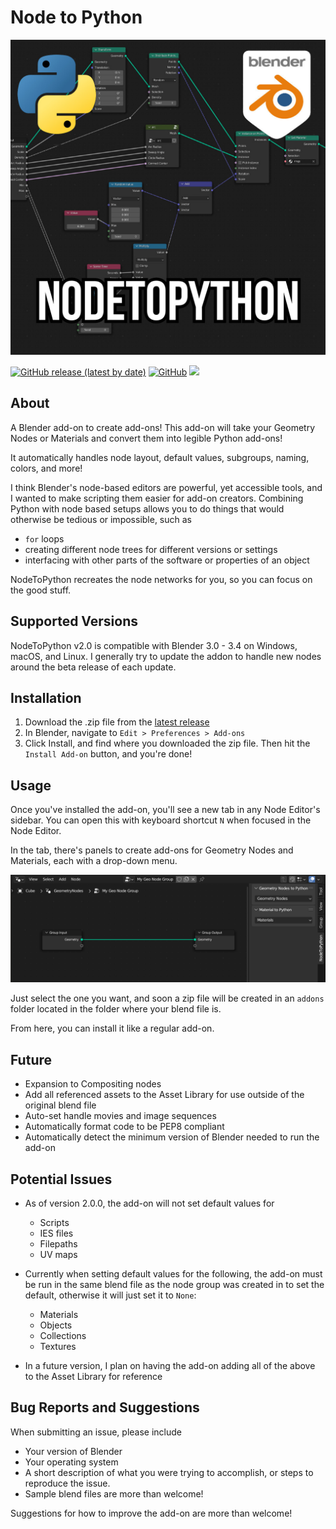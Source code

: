 # Node to Python

![Node To Python Logo](./img/ntp.jpg "Node To Python Logo")

[![GitHub release (latest by date)](https://img.shields.io/github/v/release/BrendanParmer/NodeToPython)](https://github.com/BrendanParmer/NodeToPython/releases) [![GitHub](https://img.shields.io/github/license/BrendanParmer/NodeToPython)](https://github.com/BrendanParmer/NodeToPython/blob/main/LICENSE) ![](https://visitor-badge.laobi.icu/badge?page_id=BrendanParmer.NodeToPython)
 
## About
A Blender add-on to create add-ons! This add-on will take your Geometry Nodes or Materials and convert them into legible Python add-ons!

It automatically handles node layout, default values, subgroups, naming, colors, and more! 

I think Blender's node-based editors are powerful, yet accessible tools, and I wanted to make scripting them easier for add-on creators. Combining Python with node based setups allows you to do things that would otherwise be tedious or impossible, such as
* `for` loops
* creating different node trees for different versions or settings
* interfacing with other parts of the software or properties of an object

NodeToPython recreates the node networks for you, so you can focus on the good stuff. 

## Supported Versions
NodeToPython v2.0 is compatible with Blender 3.0 - 3.4 on Windows, macOS, and Linux. I generally try to update the addon to handle new nodes around the beta release of each update.

## Installation
1. Download the .zip file from the [latest release](https://github.com/BrendanParmer/NodeToPython/releases)
2. In Blender, navigate to `Edit > Preferences > Add-ons`
3. Click Install, and find where you downloaded the zip file. Then hit the `Install Add-on` button, and you're done!

## Usage
Once you've installed the add-on, you'll see a new tab in any Node Editor's sidebar. You can open this with keyboard shortcut `N` when focused in the Node Editor.

In the tab, there's panels to create add-ons for Geometry Nodes and Materials, each with a drop-down menu. 

![Add-on Location](./img/location.png "Add-on Location")

Just select the one you want, and soon a zip file will be created in an `addons` folder located in the folder where your blend file is.

From here, you can install it like a regular add-on.

## Future
* Expansion to Compositing nodes
* Add all referenced assets to the Asset Library for use outside of the original blend file
* Auto-set handle movies and image sequences
* Automatically format code to be PEP8 compliant
* Automatically detect the minimum version of Blender needed to run the add-on

## Potential Issues
* As of version 2.0.0, the add-on will not set default values for
    * Scripts
    * IES files
    * Filepaths
    * UV maps
* Currently when setting default values for the following, the add-on must be run in the same blend file as the node group was created in to set the default, otherwise it will just set it to `None`:
    * Materials
    * Objects
    * Collections
    * Textures

* In a future version, I plan on having the add-on adding all of the above to the Asset Library for reference

## Bug Reports and Suggestions

When submitting an issue, please include 

* Your version of Blender
* Your operating system
* A short description of what you were trying to accomplish, or steps to reproduce the issue.
* Sample blend files are more than welcome!

Suggestions for how to improve the add-on are more than welcome!